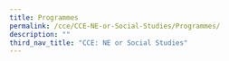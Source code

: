 ```yaml
---
title: Programmes
permalink: /cce/CCE-NE-or-Social-Studies/Programmes/
description: ""
third_nav_title: "CCE: NE or Social Studies"
---
```

